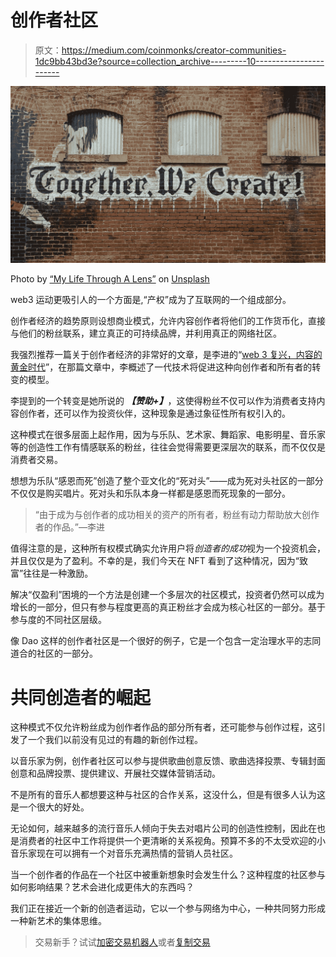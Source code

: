 # 创作者社区

> 原文：<https://medium.com/coinmonks/creator-communities-1dc9bb43bd3e?source=collection_archive---------10----------------------->

![](img/19c1e37714dc01e652e80c06ab2c01de.png)

Photo by [“My Life Through A Lens”](https://unsplash.com/@bamagal?utm_source=unsplash&utm_medium=referral&utm_content=creditCopyText) on [Unsplash](https://unsplash.com/s/photos/community?utm_source=unsplash&utm_medium=referral&utm_content=creditCopyText)

web3 运动更吸引人的一个方面是,“产权”成为了互联网的一个组成部分。

创作者经济的趋势原则设想商业模式，允许内容创作者将他们的工作货币化，直接与他们的粉丝联系，建立真正的可持续品牌，并利用真正的网络社区。

我强烈推荐一篇关于创作者经济的非常好的文章，是李进的“[web 3 复兴，内容的黄金时代](https://li.substack.com/p/the-web3-renaissance-a-golden-age)”，在那篇文章中，李概述了一代技术将促进这种向创作者和所有者的转变的模型。

李提到的一个转变是她所说的 ***【赞助+】***，这使得粉丝不仅可以作为消费者支持内容创作者，还可以作为投资伙伴，这种现象是通过象征性所有权引入的。

这种模式在很多层面上起作用，因为与乐队、艺术家、舞蹈家、电影明星、音乐家等的创造性工作有情感联系的粉丝，往往会觉得需要更深层次的联系，而不仅仅是消费者交易。

想想为乐队“感恩而死”创造了整个亚文化的“死对头”——成为死对头社区的一部分不仅仅是购买唱片。死对头和乐队本身一样都是感恩而死现象的一部分。

> “由于成为与创作者的成功相关的资产的所有者，粉丝有动力帮助放大创作者的作品。”—李进

值得注意的是，这种所有权模式确实允许用户将*创造者的成功*视为一个投资机会，并且仅仅是为了盈利。不幸的是，我们今天在 NFT 看到了这种情况，因为“致富”往往是一种激励。

解决“仅盈利”困境的一个方法是创建一个多层次的社区模式，投资者仍然可以成为增长的一部分，但只有参与程度更高的真正粉丝才会成为核心社区的一部分。基于参与度的不同社区层级。

像 Dao 这样的创作者社区是一个很好的例子，它是一个包含一定治理水平的志同道合的社区的一部分。

# 共同创造者的崛起

这种模式不仅允许粉丝成为创作者作品的部分所有者，还可能参与创作过程，这引发了一个我们以前没有见过的有趣的新创作过程。

以音乐家为例，创作者社区可以参与提供歌曲创意反馈、歌曲选择投票、专辑封面创意和品牌投票、提供建议、开展社交媒体营销活动。

不是所有的音乐人都想要这种与社区的合作关系，这没什么，但是有很多人认为这是一个很大的好处。

无论如何，越来越多的流行音乐人倾向于失去对唱片公司的创造性控制，因此在也是消费者的社区中工作将提供一个更清晰的关系视角。预算不多的不太受欢迎的小音乐家现在可以拥有一个对音乐充满热情的营销人员社区。

当一个创作者的作品在一个社区中被重新想象时会发生什么？这种程度的社区参与如何影响结果？艺术会进化成更伟大的东西吗？

我们正在接近一个新的创造者运动，它以一个参与网络为中心，一种共同努力形成一种新艺术的集体思维。

> 交易新手？试试[加密交易机器人](/coinmonks/crypto-trading-bot-c2ffce8acb2a)或者[复制交易](/coinmonks/top-10-crypto-copy-trading-platforms-for-beginners-d0c37c7d698c)